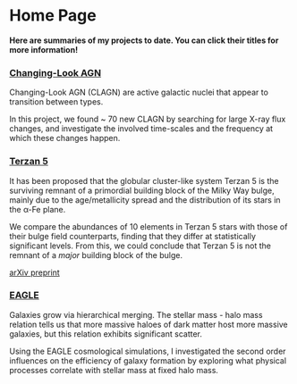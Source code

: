 # Home Page

**Here are summaries of my projects to date. You can click their titles for more information!**

### [Changing-Look AGN](AGN.md)
Changing-Look AGN (CLAGN) are active galactic nuclei that appear to transition between types.

In this project, we found ~ 70 new CLAGN by searching for large X-ray flux changes, and investigate the involved time-scales and the frequency at which these changes happen.

### [Terzan 5](TERZAN5.md)
It has been proposed that the globular cluster-like system Terzan 5 is the surviving remnant of a primordial building block of the Milky Way bulge, mainly due to the age/metallicity spread and the distribution of its stars in the α-Fe plane.

We compare the abundances of 10 elements in Terzan 5 stars with those of their bulge field counterparts, finding that they differ at statistically significant levels.  From this, we could conclude that Terzan 5 is not the remnant of a *major* building block of the bulge.

[arXiv preprint](https://arxiv.org/abs/2204.01753)

### [EAGLE](EAGLE.md)
Galaxies grow via hierarchical merging.  The stellar mass - halo mass relation tells us that more massive haloes of dark matter host more massive galaxies, but this relation exhibits significant scatter.

Using the EAGLE cosmological simulations, I investigated the second order influences on the efficiency of galaxy formation by exploring what physical processes correlate with stellar mass at fixed halo mass.
